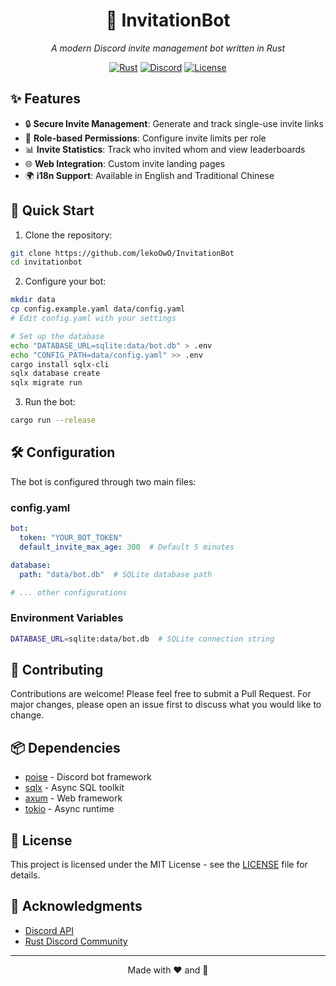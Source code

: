 <div align="center">

# 🎫 InvitationBot
*A modern Discord invite management bot written in Rust*

[![Rust](https://img.shields.io/badge/rust-1.83+-93450a.svg?style=flat-square&logo=rust)](https://www.rust-lang.org)
[![Discord](https://img.shields.io/badge/Discord-bot-5865F2.svg?style=flat-square&logo=discord)](https://discord.com/developers/docs/intro)
[![License](https://img.shields.io/badge/license-MIT-blue.svg?style=flat-square)](LICENSE)

</div>

## ✨ Features

- 🔒 **Secure Invite Management**: Generate and track single-use invite links
- 👥 **Role-based Permissions**: Configure invite limits per role
- 📊 **Invite Statistics**: Track who invited whom and view leaderboards
- 🌐 **Web Integration**: Custom invite landing pages
- 🌍 **i18n Support**: Available in English and Traditional Chinese

## 🚀 Quick Start

1. Clone the repository:

```bash
git clone https://github.com/lekoOwO/InvitationBot
cd invitationbot
```

2. Configure your bot:

```bash
mkdir data
cp config.example.yaml data/config.yaml
# Edit config.yaml with your settings

# Set up the database
echo "DATABASE_URL=sqlite:data/bot.db" > .env
echo "CONFIG_PATH=data/config.yaml" >> .env
cargo install sqlx-cli
sqlx database create
sqlx migrate run
```

3. Run the bot:

```bash
cargo run --release
```

## 🛠️ Configuration

The bot is configured through two main files:

### config.yaml
```yaml
bot:
  token: "YOUR_BOT_TOKEN"
  default_invite_max_age: 300  # Default 5 minutes

database:
  path: "data/bot.db"  # SQLite database path

# ... other configurations
```

### Environment Variables
```bash
DATABASE_URL=sqlite:data/bot.db  # SQLite connection string
```

## 🤝 Contributing

Contributions are welcome! Please feel free to submit a Pull Request. For major changes, please open an issue first to discuss what you would like to change.

## 📦 Dependencies

- [poise](https://github.com/serenity-rs/poise) - Discord bot framework
- [sqlx](https://github.com/launchbadge/sqlx) - Async SQL toolkit
- [axum](https://github.com/tokio-rs/axum) - Web framework
- [tokio](https://github.com/tokio-rs/tokio) - Async runtime

## 📝 License

This project is licensed under the MIT License - see the [LICENSE](LICENSE) file for details.

## 🙏 Acknowledgments

- [Discord API](https://discord.com/developers/docs/intro)
- [Rust Discord Community](https://discord.gg/rust-lang)

---

<div align="center">

Made with ❤️ and 🦀

</div>